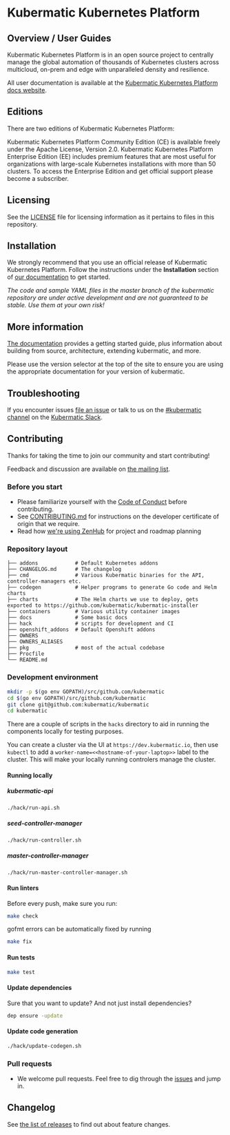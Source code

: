 # Kubermatic Kubernetes Platform

## Overview / User Guides

Kubermatic Kubernetes Platform is in an open source project to centrally manage the global automation of thousands of Kubernetes clusters across multicloud, on-prem and edge with unparalleled density and resilience.

All user documentation is available at the [Kubermatic Kubernetes Platform docs website][21].

## Editions
There are two editions of Kubermatic Kubernetes Platform:

Kubermatic Kubernetes Platform Community Edition (CE) is available freely under the Apache License, Version 2.0.
Kubermatic Kubernetes Platform Enterprise Edition (EE) includes premium features that are most useful for organizations with large-scale Kubernetes installations with more than 50 clusters. To access the Enterprise Edition and get official support please become a subscriber.

## Licensing
See the [LICENSE](LICENSE) file for licensing information as it pertains to files in this repository.

## Installation

We strongly recommend that you use an official release of Kubermatic Kubernetes Platform. Follow the instructions under the **Installation** section of [our documentation][21] to get started.

_The code and sample YAML files in the master branch of the kubermatic repository are under active development and are not guaranteed to be stable. Use them at your own risk!_

## More information

[The documentation][21] provides a getting started guide, plus information about building from source, architecture, extending kubermatic, and more.

Please use the version selector at the top of the site to ensure you are using the appropriate documentation for your version of kubermatic.

## Troubleshooting

If you encounter issues [file an issue][1] or talk to us on the [#kubermatic channel][12] on the [Kubermatic Slack][15].

## Contributing

Thanks for taking the time to join our community and start contributing!

Feedback and discussion are available on [the mailing list][11].

### Before you start

* Please familiarize yourself with the [Code of Conduct][4] before contributing.
* See [CONTRIBUTING.md][2] for instructions on the developer certificate of origin that we require.
* Read how [we're using ZenHub][13] for project and roadmap planning

### Repository layout

```
├── addons            # Default Kubernetes addons
├── CHANGELOG.md      # The changelog
├── cmd               # Various Kubermatic binaries for the API, controller-managers etc.
├── codegen           # Helper programs to generate Go code and Helm charts
├── charts            # The Helm charts we use to deploy, gets exported to https://github.com/kubermatic/kubermatic-installer
├── containers        # Various utility container images
├── docs              # Some basic docs
├── hack              # scripts for development and CI
├── openshift_addons  # Default Openshift addons
├── OWNERS
├── OWNERS_ALIASES
├── pkg               # most of the actual codebase
├── Procfile
└── README.md
```

### Development environment

```bash
mkdir -p $(go env GOPATH)/src/github.com/kubermatic
cd $(go env GOPATH)/src/github.com/kubermatic
git clone git@github.com:kubermatic/kubermatic
cd kubermatic
```

There are a couple of scripts in the `hacks` directory to aid in running the components locally
for testing purposes.

You can create a cluster via the UI at `https://dev.kubermatic.io`, then use `kubectl` to add a
`worker-name=<<hostname-of-your-laptop>>` label to the cluster. This will make your locally
running controlers manage the cluster.

#### Running locally

##### kubermatic-api

```bash
./hack/run-api.sh
```

##### seed-controller-manager

```bash
./hack/run-controller.sh
```

##### master-controller-manager

```bash
./hack/run-master-controller-manager.sh
```

#### Run linters

Before every push, make sure you run:

```bash
make check
```

gofmt errors can be automatically fixed by running

```bash
make fix
```

#### Run tests

```bash
make test
```

#### Update dependencies

Sure that you want to update? And not just install dependencies?

```bash
dep ensure -update
```

#### Update code generation

```bash
./hack/update-codegen.sh
```

### Pull requests

* We welcome pull requests. Feel free to dig through the [issues][1] and jump in.

## Changelog

See [the list of releases][3] to find out about feature changes.

[1]: https://github.com/kubermatic/kubermatic/issues
[2]: https://github.com/kubermatic/kubermatic/blob/master/CONTRIBUTING.md
[3]: https://github.com/kubermatic/kubermatic/releases
[4]: https://github.com/kubermatic/kubermatic/blob/master/CODE_OF_CONDUCT.md

[11]: https://groups.google.com/forum/#!forum/kubermatic-dev
[12]: https://kubermatic.slack.com/messages/kubermatic
[13]: https://github.com/kubermatic/kubermatic/blob/master/Zenhub.md
[15]: http://slack.kubermatic.io/

[21]: https://docs.kubermatic.com/kubermatic/
